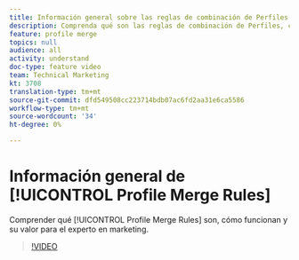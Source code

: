 ```yaml
---
title: Información general sobre las reglas de combinación de Perfiles
description: Comprenda qué son las reglas de combinación de Perfiles, cómo funcionan y su valor para el especialista en marketing.
feature: profile merge
topics: null
audience: all
activity: understand
doc-type: feature video
team: Technical Marketing
kt: 3708
translation-type: tm+mt
source-git-commit: dfd549508cc223714bdb07ac6fd2aa31e6ca5586
workflow-type: tm+mt
source-wordcount: '34'
ht-degree: 0%

---
```



# Información general de [!UICONTROL Profile Merge Rules]

Comprender qué [!UICONTROL Profile Merge Rules] son, cómo funcionan y su valor para el experto en marketing.

>[!VIDEO](https://video.tv.adobe.com/v/28974/?quality=12)
